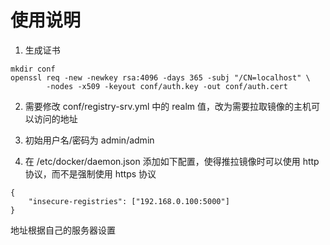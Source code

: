 # 使用说明

1. 生成证书
```
mkdir conf
openssl req -new -newkey rsa:4096 -days 365 -subj "/CN=localhost" \
        -nodes -x509 -keyout conf/auth.key -out conf/auth.cert
```

2. 需要修改 conf/registry-srv.yml 中的 realm 值，改为需要拉取镜像的主机可以访问的地址

3. 初始用户名/密码为 admin/admin

4. 在 /etc/docker/daemon.json 添加如下配置，使得推拉镜像时可以使用 http 协议，而不是强制使用 https 协议
```
{
    "insecure-registries": ["192.168.0.100:5000"]
}
```
地址根据自己的服务器设置
